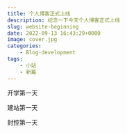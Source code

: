 ```yaml
---
title: 个人博客正式上线
description: 纪念一下今天个人博客正式上线
slug: website-beginning
date: 2022-09-13 16:43:29+0000
image: cover.jpg
categories:
    - Blog-development
tags:
    - 小站
    - 新篇
---
```


开学第一天

建站第一天

封控第一天
